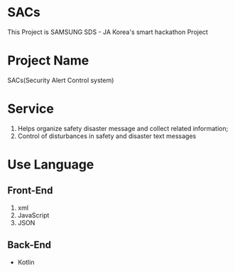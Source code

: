 # SACs

This Project is SAMSUNG SDS - JA Korea's smart hackathon Project

# Project Name
SACs(Security Alert Control system)

# Service
1. Helps organize safety disaster message and collect related information;
2. Control of disturbances in safety and disaster text messages

# Use Language
## Front-End
1. xml
2. JavaScript
3. JSON

## Back-End
- Kotlin
